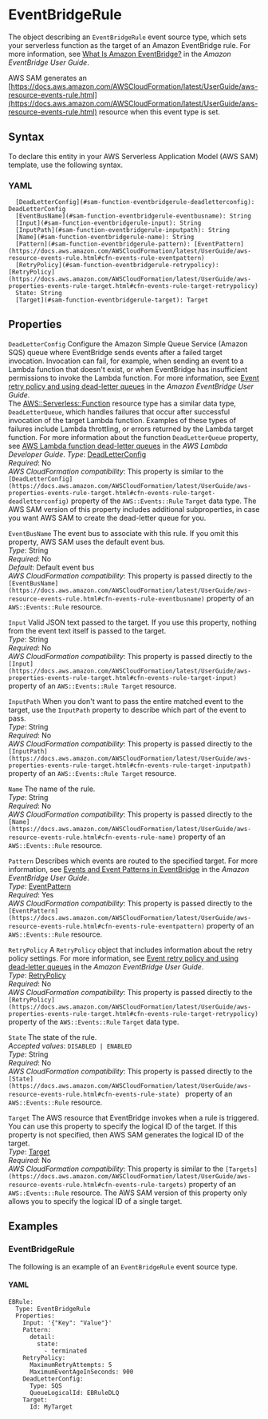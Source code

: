 # EventBridgeRule<a name="sam-property-function-eventbridgerule"></a>

The object describing an `EventBridgeRule` event source type, which sets your serverless function as the target of an Amazon EventBridge rule\. For more information, see [What Is Amazon EventBridge?](https://docs.aws.amazon.com/eventbridge/latest/userguide/what-is-amazon-eventbridge.html) in the *Amazon EventBridge User Guide*\.

AWS SAM generates an [https://docs.aws.amazon.com/AWSCloudFormation/latest/UserGuide/aws-resource-events-rule.html](https://docs.aws.amazon.com/AWSCloudFormation/latest/UserGuide/aws-resource-events-rule.html) resource when this event type is set\.

## Syntax<a name="sam-property-function-eventbridgerule-syntax"></a>

To declare this entity in your AWS Serverless Application Model \(AWS SAM\) template, use the following syntax\.

### YAML<a name="sam-property-function-eventbridgerule-syntax.yaml"></a>

```
  [DeadLetterConfig](#sam-function-eventbridgerule-deadletterconfig): DeadLetterConfig
  [EventBusName](#sam-function-eventbridgerule-eventbusname): String
  [Input](#sam-function-eventbridgerule-input): String
  [InputPath](#sam-function-eventbridgerule-inputpath): String
  [Name](#sam-function-eventbridgerule-name): String
  [Pattern](#sam-function-eventbridgerule-pattern): [EventPattern](https://docs.aws.amazon.com/AWSCloudFormation/latest/UserGuide/aws-resource-events-rule.html#cfn-events-rule-eventpattern)
  [RetryPolicy](#sam-function-eventbridgerule-retrypolicy): [RetryPolicy](https://docs.aws.amazon.com/AWSCloudFormation/latest/UserGuide/aws-properties-events-rule-target.html#cfn-events-rule-target-retrypolicy)
  State: String
  [Target](#sam-function-eventbridgerule-target): Target
```

## Properties<a name="sam-property-function-eventbridgerule-properties"></a>

 `DeadLetterConfig`   <a name="sam-function-eventbridgerule-deadletterconfig"></a>
Configure the Amazon Simple Queue Service \(Amazon SQS\) queue where EventBridge sends events after a failed target invocation\. Invocation can fail, for example, when sending an event to a Lambda function that doesn't exist, or when EventBridge has insufficient permissions to invoke the Lambda function\. For more information, see [Event retry policy and using dead\-letter queues](https://docs.aws.amazon.com/eventbridge/latest/userguide/rule-dlq.html) in the *Amazon EventBridge User Guide*\.  
The [AWS::Serverless::Function](sam-resource-function.md) resource type has a similar data type, `DeadLetterQueue`, which handles failures that occur after successful invocation of the target Lambda function\. Examples of these types of failures include Lambda throttling, or errors returned by the Lambda target function\. For more information about the function `DeadLetterQueue` property, see [AWS Lambda function dead\-letter queues](https://docs.aws.amazon.com/lambda/latest/dg/invocation-async.html#dlq) in the *AWS Lambda Developer Guide*\.
*Type*: [DeadLetterConfig](sam-property-function-deadletterconfig.md)  
*Required*: No  
*AWS CloudFormation compatibility*: This property is similar to the `[DeadLetterConfig](https://docs.aws.amazon.com/AWSCloudFormation/latest/UserGuide/aws-properties-events-rule-target.html#cfn-events-rule-target-deadletterconfig)` property of the `AWS::Events::Rule` `Target` data type\. The AWS SAM version of this property includes additional subproperties, in case you want AWS SAM to create the dead\-letter queue for you\.

 `EventBusName`   <a name="sam-function-eventbridgerule-eventbusname"></a>
The event bus to associate with this rule\. If you omit this property, AWS SAM uses the default event bus\.  
*Type*: String  
*Required*: No  
*Default*: Default event bus  
*AWS CloudFormation compatibility*: This property is passed directly to the `[EventBusName](https://docs.aws.amazon.com/AWSCloudFormation/latest/UserGuide/aws-resource-events-rule.html#cfn-events-rule-eventbusname)` property of an `AWS::Events::Rule` resource\.

 `Input`   <a name="sam-function-eventbridgerule-input"></a>
Valid JSON text passed to the target\. If you use this property, nothing from the event text itself is passed to the target\.  
*Type*: String  
*Required*: No  
*AWS CloudFormation compatibility*: This property is passed directly to the `[Input](https://docs.aws.amazon.com/AWSCloudFormation/latest/UserGuide/aws-properties-events-rule-target.html#cfn-events-rule-target-input)` property of an `AWS::Events::Rule Target` resource\.

 `InputPath`   <a name="sam-function-eventbridgerule-inputpath"></a>
When you don't want to pass the entire matched event to the target, use the `InputPath` property to describe which part of the event to pass\.  
*Type*: String  
*Required*: No  
*AWS CloudFormation compatibility*: This property is passed directly to the `[InputPath](https://docs.aws.amazon.com/AWSCloudFormation/latest/UserGuide/aws-properties-events-rule-target.html#cfn-events-rule-target-inputpath)` property of an `AWS::Events::Rule Target` resource\.

 `Name`   <a name="sam-function-eventbridgerule-name"></a>
The name of the rule\.  
*Type*: String  
*Required*: No  
*AWS CloudFormation compatibility*: This property is passed directly to the `[Name](https://docs.aws.amazon.com/AWSCloudFormation/latest/UserGuide/aws-resource-events-rule.html#cfn-events-rule-name)` property of an `AWS::Events::Rule` resource\.

 `Pattern`   <a name="sam-function-eventbridgerule-pattern"></a>
Describes which events are routed to the specified target\. For more information, see [Events and Event Patterns in EventBridge](https://docs.aws.amazon.com/eventbridge/latest/userguide/eventbridge-and-event-patterns.html) in the *Amazon EventBridge User Guide*\.  
*Type*: [EventPattern](https://docs.aws.amazon.com/AWSCloudFormation/latest/UserGuide/aws-resource-events-rule.html#cfn-events-rule-eventpattern)  
*Required*: Yes  
*AWS CloudFormation compatibility*: This property is passed directly to the `[EventPattern](https://docs.aws.amazon.com/AWSCloudFormation/latest/UserGuide/aws-resource-events-rule.html#cfn-events-rule-eventpattern)` property of an `AWS::Events::Rule` resource\.

 `RetryPolicy`   <a name="sam-function-eventbridgerule-retrypolicy"></a>
A `RetryPolicy` object that includes information about the retry policy settings\. For more information, see [Event retry policy and using dead\-letter queues](https://docs.aws.amazon.com/eventbridge/latest/userguide/rule-dlq.html) in the *Amazon EventBridge User Guide*\.  
*Type*: [RetryPolicy](https://docs.aws.amazon.com/AWSCloudFormation/latest/UserGuide/aws-properties-events-rule-target.html#cfn-events-rule-target-retrypolicy)  
*Required*: No  
*AWS CloudFormation compatibility*: This property is passed directly to the `[RetryPolicy](https://docs.aws.amazon.com/AWSCloudFormation/latest/UserGuide/aws-properties-events-rule-target.html#cfn-events-rule-target-retrypolicy)` property of the `AWS::Events::Rule` `Target` data type\.

 `State`   <a name="sam-function-eventbridgerule-state"></a>
The state of the rule\.  
*Accepted values*: `DISABLED | ENABLED`  
*Type*: String  
*Required*: No  
*AWS CloudFormation compatibility*: This property is passed directly to the `[State](https://docs.aws.amazon.com/AWSCloudFormation/latest/UserGuide/aws-resource-events-rule.html#cfn-events-rule-state) ` property of an `AWS::Events::Rule` resource\.

 `Target`   <a name="sam-function-eventbridgerule-target"></a>
The AWS resource that EventBridge invokes when a rule is triggered\. You can use this property to specify the logical ID of the target\. If this property is not specified, then AWS SAM generates the logical ID of the target\.  
*Type*: [Target](sam-property-function-target.md)  
*Required*: No  
*AWS CloudFormation compatibility*: This property is similar to the `[Targets](https://docs.aws.amazon.com/AWSCloudFormation/latest/UserGuide/aws-resource-events-rule.html#cfn-events-rule-targets)` property of an `AWS::Events::Rule` resource\. The AWS SAM version of this property only allows you to specify the logical ID of a single target\.

## Examples<a name="sam-property-function-eventbridgerule--examples"></a>

### EventBridgeRule<a name="sam-property-function-eventbridgerule--examples--eventbridgerule"></a>

The following is an example of an `EventBridgeRule` event source type\.

#### YAML<a name="sam-property-function-eventbridgerule--examples--eventbridgerule--yaml"></a>

```
EBRule:
  Type: EventBridgeRule
  Properties:
    Input: '{"Key": "Value"}'
    Pattern:
      detail:
        state:
          - terminated
    RetryPolicy:
      MaximumRetryAttempts: 5
      MaximumEventAgeInSeconds: 900
    DeadLetterConfig:
      Type: SQS
      QueueLogicalId: EBRuleDLQ
    Target:
      Id: MyTarget
```
